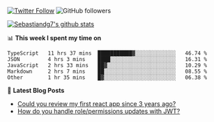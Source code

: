 <!--
[![visitors](https://visitor-badge.glitch.me/badge?page_id=sebastiandg7.sebastiandg7)](https://github.com/sebastiandg7)
-->
[![Twitter Follow](https://img.shields.io/twitter/follow/sebastiandg7?style=social&label=Follow)](https://twitter.com/sebastiandg7)
![GitHub followers](https://img.shields.io/github/followers/sebastiandg7?label=Follow&style=social)

[![Sebastiandg7's github stats](https://github-readme-stats.vercel.app/api?username=sebastiandg7)](https://github.com/anuraghazra/github-readme-stats)

📊 **This week I spent my time on**
<!--START_SECTION:waka-->
```text
TypeScript   11 hrs 37 mins  ███████████▓░░░░░░░░░░░░░   46.74 % 
JSON         4 hrs 3 mins    ████░░░░░░░░░░░░░░░░░░░░░   16.31 % 
JavaScript   2 hrs 33 mins   ██▓░░░░░░░░░░░░░░░░░░░░░░   10.29 % 
Markdown     2 hrs 7 mins    ██░░░░░░░░░░░░░░░░░░░░░░░   08.55 % 
Other        1 hr 35 mins    █▓░░░░░░░░░░░░░░░░░░░░░░░   06.38 % 
```
<!--END_SECTION:waka-->

📕 **Latest Blog Posts**
<!-- BLOG-POST-LIST:START -->
- [Could you review my first react app since 3 years ago?](https://dev.to/sebastiandg7/could-you-review-my-first-react-app-since-3-years-ago-3nbh)
- [How do you handle role/permissions updates with JWT?](https://dev.to/sebastiandg7/how-do-you-handle-role-permissions-updates-with-jwt-3778)
<!-- BLOG-POST-LIST:END -->
